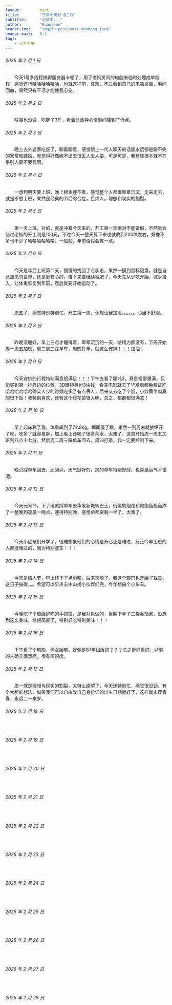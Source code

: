 ```yaml
---
layout:        post
title:         "日常小美好 @二月"
subtitle:      "记录中..."
author:        "Haauleon"
header-img:    "img/in-post/post-mood/bg.jpeg"
header-mask:   0.4
tags:
    - 人生手册
---
```


###### 2025 年 2 月 1 日
&emsp;&emsp;今天1号多线程搞得服务器卡顿了，用了老妈房间的电脑来临时处理成单线程，感觉还行哈哈哈哈哈哈，也就这样吧，真难，不过看到自己的电脑桌面，瞬间回血，果然只有干活才能使我心安。

###### 2025 年 2 月 2 日
&emsp;&emsp;啥事也没做，吃胖了3斤，看着体重秤心情瞬间降到了低点。

###### 2025 年 2 月 3 日
&emsp;&emsp;晚上去外婆家吃饭了，聊着聊着，感觉跟上一代人聊天的话题永远都是聊不完的家常和结婚，就觉得好像嫁不出去很丢人没人要，可是可是，我有钱根本就不在乎别人要不要我啊。

###### 2025 年 2 月 4 日
&emsp;&emsp;一想到明天要上班，晚上根本睡不着，感觉整个人都很晕晕沉沉，走来走去，就是不想上班，果然是经典的节后综合症，巨烦人，理想和现实的割裂。

###### 2025 年 2 月 5 日
&emsp;&emsp;第一天上班，对的，就是冲着今天来的，开工第一天绝对不能请假，不然就会错过老板的开工利是100元，不过今天一整天算下来也就收到200块左右，好像不多也不少了哈哈哈哈哈哈，一般般，年前请假会爽一点。

###### 2025 年 2 月 6 日
&emsp;&emsp;今天是年后上班第二天，慢慢的找回了点状态，果然一摸到鼠标键盘，就是自己熟悉的世界，还是挺安心的，接下来要继续减肥了，今天先从少吃开始，减少摄入，让体重恢复到年前，然后就要开始运动了。

###### 2025 年 2 月 7 日
&emsp;&emsp;周五了，感觉特别特别忙，开工第一周，休想让我加班。。。。。。心里不舒服。

###### 2025 年 2 月 8 日
&emsp;&emsp;昨晚没睡好，早上三点才睡得着，晕晕沉沉的一天，啥精力都没有，下周开始周一周五加班，周二周三踩单车，周四打拳，就这么安排！！！加油！

###### 2025 年 2 月 9 日
&emsp;&emsp;今天安排的行程特别满意很满足！！！下午去看了哪吒2，真是常常爆满，只能买到第一排靠边的位置，3D眼镜另付3块钱，看完电影就去了华发商都免费试吃哈哈哈哈哈哈确实人少的时候吃多了有点丢人，后来又去吃了个饭，小炒黄牛肉真的很下饭！我特别喜欢，还有这个炒花菜很入味，总之，都都都很满意！

###### 2025 年 2 月 10 日
&emsp;&emsp;早上起床称了称，体重飙到了72.8kg，瞬间傻了眼，果然一到周末就放纵开了吃，吃多了就容易胖，加上晚上还喝了很多茶水，太难了，这周开始周一周五加班到八点十七分，然后周二周三踩单车回去，周四打拳，我一定要控制下来。

###### 2025 年 2 月 11 日
&emsp;&emsp;晚点踩单车回去，还阔以，天气挺好的，挑的单车特别好踩，也算是运气不错吧。

###### 2025 年 2 月 12 日
&emsp;&emsp;今天元宵节，下了班就踩单车去华发新城转巴士，街道的烟花和鞭炮轰轰轰炸了一整晚到凌晨一两点，睡得特别晚，感觉命都要剩一半了，太难了。

###### 2025 年 2 月 13 日
&emsp;&emsp;今天小屁孩们开学了，很难想象他们的心情是开心还是难过，反正今早上班的人都挺难过的，因为特别塞车！！！

###### 2025 年 2 月 14 日
&emsp;&emsp;今天是情人节，早上还下了点雨粉，后来天晴了，我这个部门也开始了裁员，这日子搞得。。。希望可以早点去中山找小伙伴们完，今年想搞个小车车。

###### 2025 年 2 月 15 日
&emsp;&emsp;今晚吃了个超级好吃的手抓饼，是我对象做的，当晚下单了三袋番茄酱，没想到这么美味，培根简直了，特别好吃特别美味！！！

###### 2025 年 2 月 16 日
&emsp;&emsp;下午看了个电影，倩女幽魂，好像是87年出版的？？？总之挺好看的，以前的人确实很漂亮，很有辨识度。

###### 2025 年 2 月 17 日
&emsp;&emsp;周一就是理想与现实的割裂，太特么绝望了，今天还特别忙，感觉很没劲，有个大胆的想法，如果我们可以自由改自己身份证的出生日期就好了，这样就永葆青春，永远二十来岁。

###### 2025 年 2 月 18 日
&emsp;&emsp;

###### 2025 年 2 月 19 日
&emsp;&emsp;

###### 2025 年 2 月 20 日
&emsp;&emsp;

###### 2025 年 2 月 21 日
&emsp;&emsp;

###### 2025 年 2 月 22 日
&emsp;&emsp;

###### 2025 年 2 月 23 日
&emsp;&emsp;

###### 2025 年 2 月 24 日
&emsp;&emsp;

###### 2025 年 2 月 25 日
&emsp;&emsp;

###### 2025 年 2 月 26 日
&emsp;&emsp;

###### 2025 年 2 月 27 日
&emsp;&emsp;

###### 2025 年 2 月 28 日
&emsp;&emsp;
